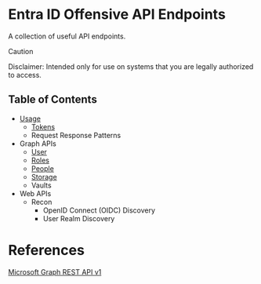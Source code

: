 # Entra ID Offensive API Endpoints
A collection of useful API endpoints.
> [!CAUTION]
> Disclaimer: Intended only for use on systems that you are legally authorized to access.
## Table of Contents
- [Usage](usage.md)
  - [Tokens](usage.md#tokens)
  - Request Response Patterns
- Graph APIs
  - [User](apis_v1/user.md)
  - [Roles](apis_v1/roles.md)
  - [People](apis_v1/people.md)
  - [Storage](apis_v1/storage.md)
  - Vaults
- Web APIs
  - Recon
    - OpenID Connect (OIDC) Discovery
    - User Realm Discovery
# References
[Microsoft Graph REST API v1](https://learn.microsoft.com/en-us/graph/?view=graph-rest-1.0)
